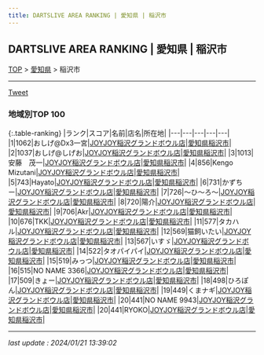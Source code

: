 ```yaml
---
title: DARTSLIVE AREA RANKING | 愛知県 | 稲沢市
---
```

## DARTSLIVE AREA RANKING | 愛知県 | 稲沢市

[TOP](/darts/rank/) > [愛知県](/darts/rank/愛知県/) > 稲沢市

___

<a href="https://twitter.com/share?ref_src=twsrc%5Etfw" data-text="DARTSLIVE AREA RANKING | 愛知県稲沢市" class="twitter-share-button" data-via="DARTSLIVE" data-hashtags="DARTSLIVE" data-related="DARTSLIVE" data-show-count="false">Tweet</a>

### 地域別TOP 100

{:.table-ranking}
|ランク|スコア|名前|店名|所在地|
|---|---|---|---|---|
|1|1062|おしげ@Dx3一宮|<a href="https://search.dartslive.com/jp/shop/3da6aa97cb5b44edfec1ae84bb28bd87">JOYJOY稲沢グランドボウル店</a>|<a href="/darts/rank/愛知県/稲沢市">愛知県稲沢市</a>|
|2|1037|おしげ@しげお|<a href="https://search.dartslive.com/jp/shop/3da6aa97cb5b44edfec1ae84bb28bd87">JOYJOY稲沢グランドボウル店</a>|<a href="/darts/rank/愛知県/稲沢市">愛知県稲沢市</a>|
|3|1013|安藤　茂一|<a href="https://search.dartslive.com/jp/shop/3da6aa97cb5b44edfec1ae84bb28bd87">JOYJOY稲沢グランドボウル店</a>|<a href="/darts/rank/愛知県/稲沢市">愛知県稲沢市</a>|
|4|856|Kengo Mizutani|<a href="https://search.dartslive.com/jp/shop/3da6aa97cb5b44edfec1ae84bb28bd87">JOYJOY稲沢グランドボウル店</a>|<a href="/darts/rank/愛知県/稲沢市">愛知県稲沢市</a>|
|5|743|Hayato|<a href="https://search.dartslive.com/jp/shop/3da6aa97cb5b44edfec1ae84bb28bd87">JOYJOY稲沢グランドボウル店</a>|<a href="/darts/rank/愛知県/稲沢市">愛知県稲沢市</a>|
|6|731|かずちー|<a href="https://search.dartslive.com/jp/shop/3da6aa97cb5b44edfec1ae84bb28bd87">JOYJOY稲沢グランドボウル店</a>|<a href="/darts/rank/愛知県/稲沢市">愛知県稲沢市</a>|
|7|726|〜ひ〜ろ〜|<a href="https://search.dartslive.com/jp/shop/3da6aa97cb5b44edfec1ae84bb28bd87">JOYJOY稲沢グランドボウル店</a>|<a href="/darts/rank/愛知県/稲沢市">愛知県稲沢市</a>|
|8|720|陽介|<a href="https://search.dartslive.com/jp/shop/3da6aa97cb5b44edfec1ae84bb28bd87">JOYJOY稲沢グランドボウル店</a>|<a href="/darts/rank/愛知県/稲沢市">愛知県稲沢市</a>|
|9|706|Akr|<a href="https://search.dartslive.com/jp/shop/3da6aa97cb5b44edfec1ae84bb28bd87">JOYJOY稲沢グランドボウル店</a>|<a href="/darts/rank/愛知県/稲沢市">愛知県稲沢市</a>|
|10|676|TKK|<a href="https://search.dartslive.com/jp/shop/3da6aa97cb5b44edfec1ae84bb28bd87">JOYJOY稲沢グランドボウル店</a>|<a href="/darts/rank/愛知県/稲沢市">愛知県稲沢市</a>|
|11|577|タカハル|<a href="https://search.dartslive.com/jp/shop/3da6aa97cb5b44edfec1ae84bb28bd87">JOYJOY稲沢グランドボウル店</a>|<a href="/darts/rank/愛知県/稲沢市">愛知県稲沢市</a>|
|12|569|猫飼いたい|<a href="https://search.dartslive.com/jp/shop/3da6aa97cb5b44edfec1ae84bb28bd87">JOYJOY稲沢グランドボウル店</a>|<a href="/darts/rank/愛知県/稲沢市">愛知県稲沢市</a>|
|13|567|いすゞ|<a href="https://search.dartslive.com/jp/shop/3da6aa97cb5b44edfec1ae84bb28bd87">JOYJOY稲沢グランドボウル店</a>|<a href="/darts/rank/愛知県/稲沢市">愛知県稲沢市</a>|
|14|522|タオパイパイ|<a href="https://search.dartslive.com/jp/shop/3da6aa97cb5b44edfec1ae84bb28bd87">JOYJOY稲沢グランドボウル店</a>|<a href="/darts/rank/愛知県/稲沢市">愛知県稲沢市</a>|
|15|519|みっつ|<a href="https://search.dartslive.com/jp/shop/3da6aa97cb5b44edfec1ae84bb28bd87">JOYJOY稲沢グランドボウル店</a>|<a href="/darts/rank/愛知県/稲沢市">愛知県稲沢市</a>|
|16|515|NO NAME 3366|<a href="https://search.dartslive.com/jp/shop/3da6aa97cb5b44edfec1ae84bb28bd87">JOYJOY稲沢グランドボウル店</a>|<a href="/darts/rank/愛知県/稲沢市">愛知県稲沢市</a>|
|17|509|きょー|<a href="https://search.dartslive.com/jp/shop/3da6aa97cb5b44edfec1ae84bb28bd87">JOYJOY稲沢グランドボウル店</a>|<a href="/darts/rank/愛知県/稲沢市">愛知県稲沢市</a>|
|18|498|ひろぽん|<a href="https://search.dartslive.com/jp/shop/3da6aa97cb5b44edfec1ae84bb28bd87">JOYJOY稲沢グランドボウル店</a>|<a href="/darts/rank/愛知県/稲沢市">愛知県稲沢市</a>|
|19|449|くまナギ|<a href="https://search.dartslive.com/jp/shop/3da6aa97cb5b44edfec1ae84bb28bd87">JOYJOY稲沢グランドボウル店</a>|<a href="/darts/rank/愛知県/稲沢市">愛知県稲沢市</a>|
|20|441|NO NAME 9943|<a href="https://search.dartslive.com/jp/shop/3da6aa97cb5b44edfec1ae84bb28bd87">JOYJOY稲沢グランドボウル店</a>|<a href="/darts/rank/愛知県/稲沢市">愛知県稲沢市</a>|
|20|441|RYOKO|<a href="https://search.dartslive.com/jp/shop/3da6aa97cb5b44edfec1ae84bb28bd87">JOYJOY稲沢グランドボウル店</a>|<a href="/darts/rank/愛知県/稲沢市">愛知県稲沢市</a>|



___

_last update : 2024/01/21 13:39:02_


<script src="https://cdnjs.cloudflare.com/ajax/libs/jquery/3.6.1/jquery.min.js" integrity="sha512-aVKKRRi/Q/YV+4mjoKBsE4x3H+BkegoM/em46NNlCqNTmUYADjBbeNefNxYV7giUp0VxICtqdrbqU7iVaeZNXA==" crossorigin="anonymous" referrerpolicy="no-referrer"></script>
<script src="https://cdnjs.cloudflare.com/ajax/libs/jquery.tablesorter/2.31.3/js/jquery.tablesorter.min.js" integrity="sha512-qzgd5cYSZcosqpzpn7zF2ZId8f/8CHmFKZ8j7mU4OUXTNRd5g+ZHBPsgKEwoqxCtdQvExE5LprwwPAgoicguNg==" crossorigin="anonymous" referrerpolicy="no-referrer"></script>
<link rel="stylesheet" href="https://cdnjs.cloudflare.com/ajax/libs/jquery.tablesorter/2.31.3/css/theme.default.min.css" integrity="sha512-wghhOJkjQX0Lh3NSWvNKeZ0ZpNn+SPVXX1Qyc9OCaogADktxrBiBdKGDoqVUOyhStvMBmJQ8ZdMHiR3wuEq8+w==" crossorigin="anonymous" referrerpolicy="no-referrer" />
<script>
$(function() {
    $(".table-ranking").tablesorter({sortList:[[0, 0]]});
});
</script>

<script async src="https://platform.twitter.com/widgets.js" charset="utf-8"></script>